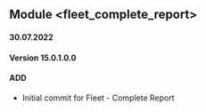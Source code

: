 ## Module <fleet_complete_report>

#### 30.07.2022
#### Version 15.0.1.0.0
#### ADD

- Initial commit for Fleet - Complete Report
